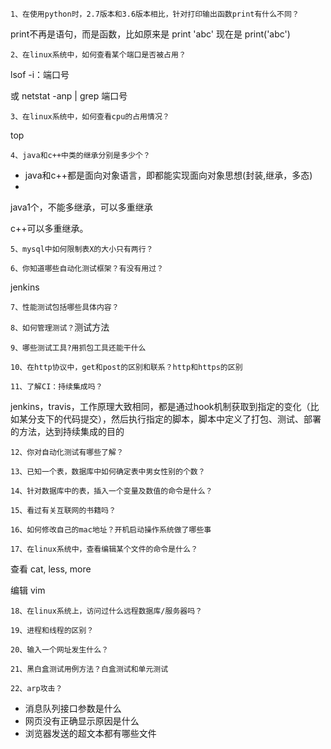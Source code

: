 `1、在使用python时，2.7版本和3.6版本相比，针对打印输出函数print有什么不同？`

 print不再是语句，而是函数，比如原来是 print 'abc' 现在是 print('abc') 

`2、在linux系统中，如何查看某个端口是否被占用？`

 lsof -i：端口号

或 netstat -anp | grep 端口号

`3、在linux系统中，如何查看cpu的占用情况？`

 top

`4、java和c++中类的继承分别是多少个？`

* java和c++都是面向对象语言，即都能实现面向对象思想(封装,继承，多态)
* 

 java1个，不能多继承，可以多重继承

c++可以多重继承。

`5、mysql中如何限制表X的大小只有两行？`

 

`6、你知道哪些自动化测试框架？有没有用过？`

 jenkins

`7、性能测试包括哪些具体内容？`

 

`8、如何管理测试？`测试方法

 

`9、哪些测试工具?用抓包工具还能干什么 `

 

`10、在http协议中，get和post的区别和联系？http和https的区别`

 

`11、了解CI：持续集成吗？`

 jenkins，travis，工作原理大致相同，都是通过hook机制获取到指定的变化（比如某分支下的代码提交），然后执行指定的脚本，脚本中定义了打包、测试、部署的方法，达到持续集成的目的

`12、你对自动化测试有哪些了解？`

 

`13、已知一个表，数据库中如何确定表中男女性别的个数？`

 

`14、针对数据库中的表，插入一个变量及数值的命令是什么？`

 

`15、看过有关互联网的书籍吗？`

 

`16、如何修改自己的mac地址？开机启动操作系统做了哪些事`

 

`17、在linux系统中，查看编辑某个文件的命令是什么？`

 查看 cat, less, more

编辑 vim

`18、在linux系统上，访问过什么远程数据库/服务器吗？` 

`19、进程和线程的区别？`

 `20、输入一个网址发生什么？`

 `21、黑白盒测试用例方法？白盒测试和单元测试`

 `22、arp攻击？`

- 消息队列接口参数是什么
- 网页没有正确显示原因是什么
- 浏览器发送的超文本都有哪些文件